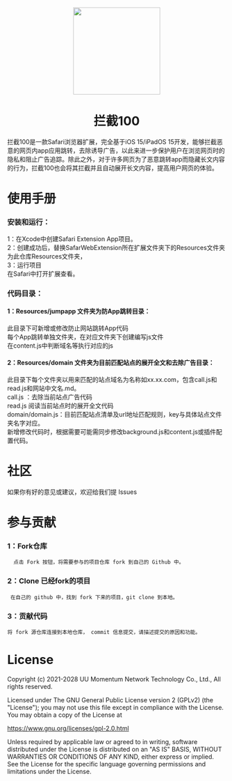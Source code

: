 # 
<p align="center">
<img src="https://user-images.githubusercontent.com/91664985/138204882-91148e1a-36af-4ac4-a395-f17233b6cbb8.png" width="200" height="200" />
</p>

<h1 align="center">拦截100</h1>

拦截100是一款Safari浏览器扩展，完全基于iOS 15/iPadOS 15开发，能够拦截恶意的网页内app应用跳转，去除诱导广告，以此来进一步保护用户在浏览网页时的隐私和阻止广告追踪。除此之外，对于许多网页为了恶意跳转app而隐藏长文内容的行为，拦截100也会将其拦截并且自动展开长文内容，提高用户网页的体验。
#
# 使用手册
### 安装和运行：
1：在Xcode中创建Safari Extension App项目。  
2：创建成功后，替换SafarWebExtension所在扩展文件夹下的Resources文件夹为此仓库Resources文件夹，  
3：运行项目  
  在Safari中打开扩展查看。


### 代码目录：
#### 1：Resources/jumpapp 文件夹为防App跳转目录：  
此目录下可新增或修改防止网站跳转App代码  
每个App跳转单独文件夹，在对应文件夹下创建编写js文件  
在content.js中判断域名等执行对应的js  

#### 2：Resources/domain 文件夹为目前匹配站点的展开全文和去除广告目录：  
此目录下每个文件夹以用来匹配的站点域名为名称如xx.xx.com，包含call.js和read.js和网站中文名.md。  
call.js ：去除当前站点广告代码  
read.js 阅读当前站点时的展开全文代码  
domain/domain.js：目前匹配站点清单及url地址匹配规则，key与具体站点文件夹名字对应。  
新增修改代码时，根据需要可能需同步修改background.js和content.js或插件配置代码。  
# 
# 社区
  如果你有好的意见或建议，欢迎给我们提 Issues 
#
# 参与贡献
   ### 1：Fork仓库  
      点击 Fork 按钮，将需要参与的项目仓库 fork 到自己的 Github 中。  
   ### 2：Clone 已经fork的项目  
     在自己的 github 中，找到 fork 下来的项目，git clone 到本地。  
   ### 3：贡献代码
    将 fork 源仓库连接到本地仓库， commit 信息提交，请描述提交的原因和功能。  
#
  # License
   Copyright (c) 2021-2028 UU Momentum Network Technology Co., Ltd., All rights reserved.

Licensed under The GNU General Public License version 2 (GPLv2) (the "License"); you may not use this file except in compliance with the License. You may obtain a copy of the License at

https://www.gnu.org/licenses/gpl-2.0.html

Unless required by applicable law or agreed to in writing, software distributed under the License is distributed on an "AS IS" BASIS, WITHOUT WARRANTIES OR CONDITIONS OF ANY KIND, either express or implied. See the License for the specific language governing permissions and limitations under the License.
 
 
